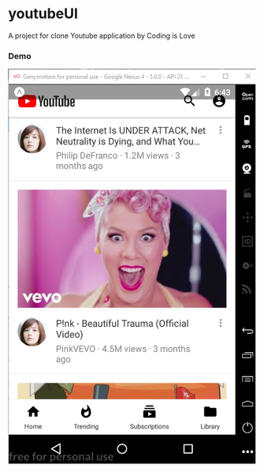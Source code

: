# youtubeUI
A project for clone Youtube application by Coding is Love

### Demo
![alt text](https://raw.githubusercontent.com/ducchungtx/youtubeUI/master/assets/demo.PNG)
